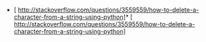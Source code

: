 * [  http://stackoverflow.com/questions/3559559/how-to-delete-a-character-from-a-string-using-python]* [  http://stackoverflow.com/questions/3559559/how-to-delete-a-character-from-a-string-using-python]
